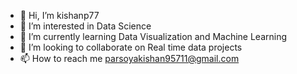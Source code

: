 - 👋 Hi, I’m kishanp77
- 👀 I’m interested in Data Science
- 🌱 I’m currently learning Data Visualization and Machine Learning 
- 💞️ I’m looking to collaborate on Real time data projects
- 📫 How to reach me parsoyakishan95711@gmail.com

<!---
kishanp77/kishanp77 is a ✨ special ✨ repository because its `README.md` (this file) appears on your GitHub profile.
You can click the Preview link to take a look at your changes.
--->
